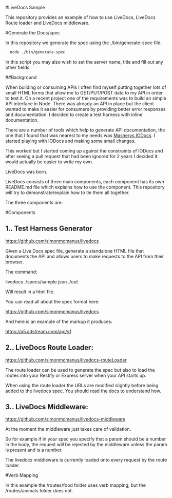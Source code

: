 #LiveDocs Sample

This repository provides an example of how to use LiveDocs, LiveDocs Route loader and LiveDocs middleware.






#Generate the Docs/spec

In this repository we generate the spec using the ./bin/generate-spec file.

```bash
  node ./bin/generate-spec
```
In this script you may also wish to set the server name, title and fill out any other fields.


##Background

When building or consuming APIs I often find myself putting together lots of small HTML forms that allow me to GET/PUT/POST data to my API in order to test it.
On  a recent project one of the requirements was to build an simple API interface in Node. There was already an API in place but the client wanted to make it easier for consumers by providing better error responses and documentation. I decided to create a test harness with inline documentation.

There are a number of tools which help to generate API documentation, the one that I found that was nearest to my needs was [Masherys IODocs](http://www.mashery.com/product/io-docs). I started playing with IODocs and making some small changes.


This worked but I started coming up against the constraints of IODocs and after seeing a pull request that had been ignored for 2 years I decided it would actually be easier to write my own.

LiveDocs was born.

LiveDocs consists of three main components, each component has its own README.md file which explains how to use the component. This repository will try to demonstrate/explain how to tie them all together.

The three components are:

#Components

## 1.. Test Harness Generator

https://github.com/simonmcmanus/livedocs

Given a Live Docs spec file, generate a standalone HTML file that documents the API and allows users to make requests to the API from their browser.

The command:

  livedocs ./specs/sample.json ./out

Will result in a html file.

You can read all about the spec format here:

https://github.com/simonmcmanus/livedocs

And here is an example of the markup it produces:

https://a5.adstream.com/api/v1



## 2.. LiveDocs Route Loader:

https://github.com/simonmcmanus/livedocs-routeLoader

The route loader can be used to generate the spec but also to load the routes into your Restify or Express server when your API starts up.


When using the route loader the URLs are modified slightly before being added to the livedocs spec. You should read the docs to understand how.



## 3.. LiveDocs Middleware:

https://github.com/simonmcmanus/livedocs-middleware

At the moment the middleware just takes care of validation.

So for example if in your spec you specify that a param should be a number in the body, the request will be rejected by the middleware unless the param is present and is a number.

The livedocs middleware is currently loaded onto every request by the route loader.


#Verb Mapping

In this example the /routes/food folder uses verb mapping, but the /routes/animals folder does not.

